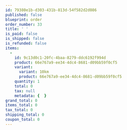 ```yaml
---
id: 79380e1b-d303-431b-813d-54f582d2d086
published: false
blueprint: order
order_number: 33
title: ' '
is_paid: false
is_shipped: false
is_refunded: false
items:
  -
    id: 9c13d0c1-20fc-4baa-8279-ddc6192f994d
    product: 66e767a9-ee34-4dc4-8681-d09bb59f0cf5
    variant:
      variant: 10km
      product: 66e767a9-ee34-4dc4-8681-d09bb59f0cf5
    quantity: 1
    total: 0
    tax: null
    metadata: {  }
grand_total: 0
items_total: 0
tax_total: 0
shipping_total: 0
coupon_total: 0
---
```

